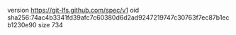 version https://git-lfs.github.com/spec/v1
oid sha256:74ac4b3341fd39afc7c60380d6d2ad9247219747c30763f7ec87b1ecb1230e90
size 734
